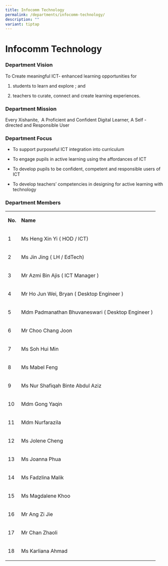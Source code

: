 ```yaml
---
title: Infocomm Technology
permalink: /departments/infocomm-technology/
description: ""
variant: tiptap
---
```

<h1><strong>Infocomm Technology</strong></h1>
<h3>Department Vision</h3>
<p>To Create meaningful ICT- enhanced learning opportunities for&nbsp;</p>
<ol data-tight="true" class="tight">
<li>
<p>students to learn and explore ; and&nbsp;</p>
</li>
<li>
<p>teachers to curate, connect and create learning experiences.</p>
</li>
</ol>
<h3>Department Mission</h3>
<p>Every Xishanite,&nbsp; A Proficient and Confident Digital Learner, A Self
- directed and Responsible User</p>
<h3>Department Focus</h3>
<ul data-tight="true" class="tight">
<li>
<p>To support purposeful ICT integration into curriculum</p>
</li>
<li>
<p>To engage pupils in active learning using the affordances of ICT</p>
</li>
<li>
<p>To develop pupils to be confident, competent and responsible users of
ICT</p>
</li>
<li>
<p>To develop teachers’ competencies in designing for active learning with
technology</p>
</li>
</ul>
<h3>Department Members</h3>
<table style="minWidth: 50px">
<colgroup>
<col>
<col>
</colgroup>
<tbody>
<tr>
<td rowspan="1" colspan="1">
<p><strong>No.</strong>
</p>
</td>
<td rowspan="1" colspan="1">
<p><strong>Name</strong>
</p>
</td>
</tr>
<tr>
<td rowspan="1" colspan="1">
<p>1</p>
</td>
<td rowspan="1" colspan="1">
<p>Ms Heng Xin Yi ( HOD / ICT)</p>
</td>
</tr>
<tr>
<td rowspan="1" colspan="1">
<p>2</p>
</td>
<td rowspan="1" colspan="1">
<p>Ms Jin Jing ( LH / EdTech)</p>
</td>
</tr>
<tr>
<td rowspan="1" colspan="1">
<p>3</p>
</td>
<td rowspan="1" colspan="1">
<p>Mr Azmi Bin Ajis ( ICT Manager )</p>
</td>
</tr>
<tr>
<td rowspan="1" colspan="1">
<p>4</p>
</td>
<td rowspan="1" colspan="1">
<p>Mr Ho Jun Wei, Bryan ( Desktop Engineer )</p>
</td>
</tr>
<tr>
<td rowspan="1" colspan="1">
<p>5</p>
</td>
<td rowspan="1" colspan="1">
<p>Mdm Padmanathan Bhuvaneswari ( Desktop Engineer )</p>
</td>
</tr>
<tr>
<td rowspan="1" colspan="1">
<p>6</p>
</td>
<td rowspan="1" colspan="1">
<p>Mr Choo Chang Joon</p>
</td>
</tr>
<tr>
<td rowspan="1" colspan="1">
<p>7</p>
</td>
<td rowspan="1" colspan="1">
<p>Ms Soh Hui Min</p>
</td>
</tr>
<tr>
<td rowspan="1" colspan="1">
<p>8</p>
</td>
<td rowspan="1" colspan="1">
<p>Ms Mabel Feng</p>
</td>
</tr>
<tr>
<td rowspan="1" colspan="1">
<p>9</p>
</td>
<td rowspan="1" colspan="1">
<p>Ms Nur Shafiqah Binte Abdul Aziz</p>
</td>
</tr>
<tr>
<td rowspan="1" colspan="1">
<p>10</p>
</td>
<td rowspan="1" colspan="1">
<p>Mdm Gong Yaqin</p>
</td>
</tr>
<tr>
<td rowspan="1" colspan="1">
<p>11</p>
</td>
<td rowspan="1" colspan="1">
<p>Mdm Nurfarazila</p>
</td>
</tr>
<tr>
<td rowspan="1" colspan="1">
<p>12</p>
</td>
<td rowspan="1" colspan="1">
<p>Ms Jolene Cheng</p>
</td>
</tr>
<tr>
<td rowspan="1" colspan="1">
<p>13</p>
</td>
<td rowspan="1" colspan="1">
<p>Ms Joanna Phua</p>
</td>
</tr>
<tr>
<td rowspan="1" colspan="1">
<p>14</p>
</td>
<td rowspan="1" colspan="1">
<p>Ms Fadzlina Malik</p>
</td>
</tr>
<tr>
<td rowspan="1" colspan="1">
<p>15</p>
</td>
<td rowspan="1" colspan="1">
<p>Ms Magdalene Khoo</p>
</td>
</tr>
<tr>
<td rowspan="1" colspan="1">
<p>16</p>
</td>
<td rowspan="1" colspan="1">
<p>Mr Ang Zi Jie</p>
</td>
</tr>
<tr>
<td rowspan="1" colspan="1">
<p>17</p>
</td>
<td rowspan="1" colspan="1">
<p>Mr Chan Zhaoli</p>
</td>
</tr>
<tr>
<td rowspan="1" colspan="1">
<p>18</p>
</td>
<td rowspan="1" colspan="1">
<p>Ms Karliana Ahmad</p>
</td>
</tr>
</tbody>
</table>
<p></p>